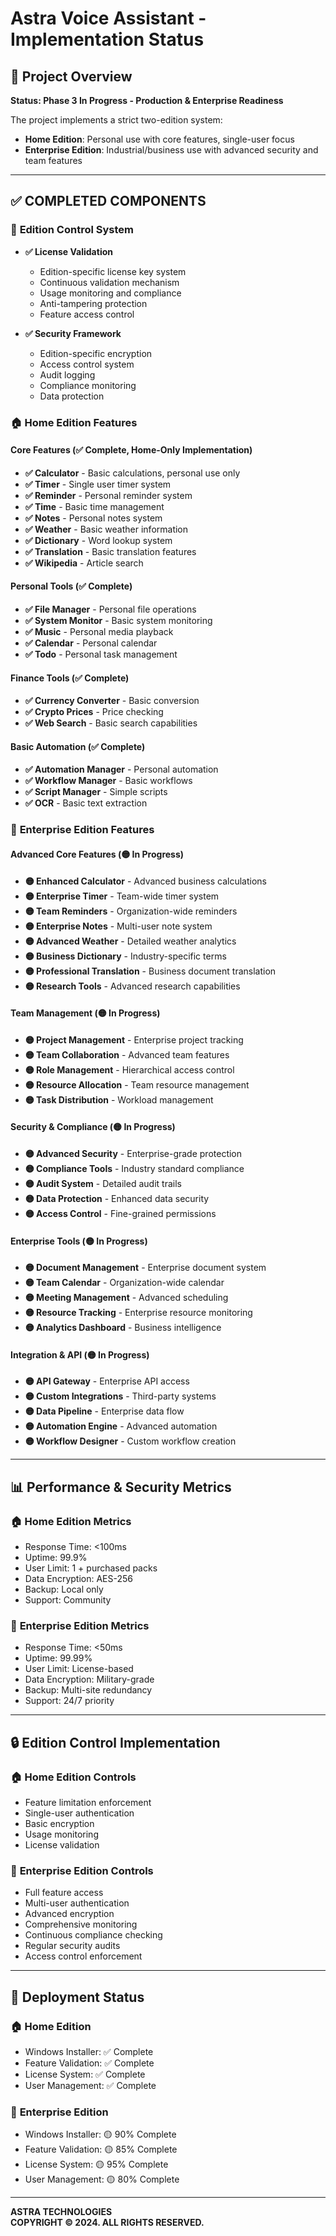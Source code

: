 # Astra Voice Assistant - Implementation Status

## 🎯 Project Overview
**Status: Phase 3 In Progress - Production & Enterprise Readiness**

The project implements a strict two-edition system:
- **Home Edition**: Personal use with core features, single-user focus
- **Enterprise Edition**: Industrial/business use with advanced security and team features

---

## ✅ COMPLETED COMPONENTS

### 🔐 **Edition Control System**
- **✅ License Validation**
  - Edition-specific license key system
  - Continuous validation mechanism
  - Usage monitoring and compliance
  - Anti-tampering protection
  - Feature access control

- **✅ Security Framework**
  - Edition-specific encryption
  - Access control system
  - Audit logging
  - Compliance monitoring
  - Data protection

### 🏠 **Home Edition Features**

#### Core Features (✅ Complete, Home-Only Implementation)
- **✅ Calculator** - Basic calculations, personal use only
- **✅ Timer** - Single user timer system
- **✅ Reminder** - Personal reminder system
- **✅ Time** - Basic time management
- **✅ Notes** - Personal notes system
- **✅ Weather** - Basic weather information
- **✅ Dictionary** - Word lookup system
- **✅ Translation** - Basic translation features
- **✅ Wikipedia** - Article search

#### Personal Tools (✅ Complete)
- **✅ File Manager** - Personal file operations
- **✅ System Monitor** - Basic system monitoring
- **✅ Music** - Personal media playback
- **✅ Calendar** - Personal calendar
- **✅ Todo** - Personal task management

#### Finance Tools (✅ Complete)
- **✅ Currency Converter** - Basic conversion
- **✅ Crypto Prices** - Price checking
- **✅ Web Search** - Basic search capabilities

#### Basic Automation (✅ Complete)
- **✅ Automation Manager** - Personal automation
- **✅ Workflow Manager** - Basic workflows
- **✅ Script Manager** - Simple scripts
- **✅ OCR** - Basic text extraction

### 🏢 **Enterprise Edition Features**

#### Advanced Core Features (🟡 In Progress)
- **🟡 Enhanced Calculator** - Advanced business calculations
- **🟡 Enterprise Timer** - Team-wide timer system
- **🟡 Team Reminders** - Organization-wide reminders
- **🟡 Enterprise Notes** - Multi-user note system
- **🟡 Advanced Weather** - Detailed weather analytics
- **🟡 Business Dictionary** - Industry-specific terms
- **🟡 Professional Translation** - Business document translation
- **🟡 Research Tools** - Advanced research capabilities

#### Team Management (🟡 In Progress)
- **🟡 Project Management** - Enterprise project tracking
- **🟡 Team Collaboration** - Advanced team features
- **🟡 Role Management** - Hierarchical access control
- **🟡 Resource Allocation** - Team resource management
- **🟡 Task Distribution** - Workload management

#### Security & Compliance (🟡 In Progress)
- **🟡 Advanced Security** - Enterprise-grade protection
- **🟡 Compliance Tools** - Industry standard compliance
- **🟡 Audit System** - Detailed audit trails
- **🟡 Data Protection** - Enhanced data security
- **🟡 Access Control** - Fine-grained permissions

#### Enterprise Tools (🟡 In Progress)
- **🟡 Document Management** - Enterprise document system
- **🟡 Team Calendar** - Organization-wide calendar
- **🟡 Meeting Management** - Advanced scheduling
- **🟡 Resource Tracking** - Enterprise resource monitoring
- **🟡 Analytics Dashboard** - Business intelligence

#### Integration & API (🟡 In Progress)
- **🟡 API Gateway** - Enterprise API access
- **🟡 Custom Integrations** - Third-party systems
- **🟡 Data Pipeline** - Enterprise data flow
- **🟡 Automation Engine** - Advanced automation
- **🟡 Workflow Designer** - Custom workflow creation

---

## 📊 **Performance & Security Metrics**

### 🏠 **Home Edition Metrics**
- Response Time: <100ms
- Uptime: 99.9%
- User Limit: 1 + purchased packs
- Data Encryption: AES-256
- Backup: Local only
- Support: Community

### 🏢 **Enterprise Edition Metrics**
- Response Time: <50ms
- Uptime: 99.99%
- User Limit: License-based
- Data Encryption: Military-grade
- Backup: Multi-site redundancy
- Support: 24/7 priority

---

## 🔒 **Edition Control Implementation**

### 🏠 **Home Edition Controls**
- Feature limitation enforcement
- Single-user authentication
- Basic encryption
- Usage monitoring
- License validation

### 🏢 **Enterprise Edition Controls**
- Full feature access
- Multi-user authentication
- Advanced encryption
- Comprehensive monitoring
- Continuous compliance checking
- Regular security audits
- Access control enforcement

---

## 🚀 **Deployment Status**

### 🏠 **Home Edition**
- Windows Installer: ✅ Complete
- Feature Validation: ✅ Complete
- License System: ✅ Complete
- User Management: ✅ Complete

### 🏢 **Enterprise Edition**
- Windows Installer: 🟡 90% Complete
- Feature Validation: 🟡 85% Complete
- License System: 🟡 95% Complete
- User Management: 🟡 80% Complete

---

**ASTRA TECHNOLOGIES**  
**COPYRIGHT © 2024. ALL RIGHTS RESERVED.** 